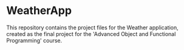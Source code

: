 # WeatherApp
This repository contains the project files for the Weather application, created as the final project for the 'Advanced Object and Functional Programming' course.
